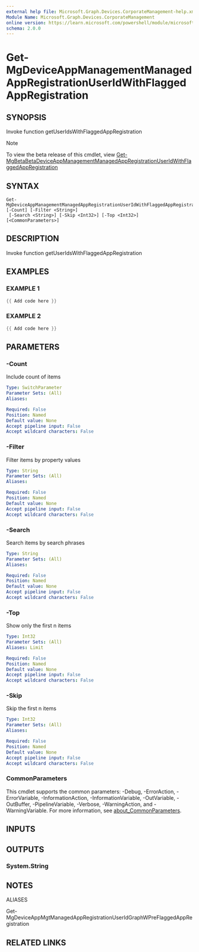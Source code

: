 ```yaml
---
external help file: Microsoft.Graph.Devices.CorporateManagement-help.xml
Module Name: Microsoft.Graph.Devices.CorporateManagement
online version: https://learn.microsoft.com/powershell/module/microsoft.graph.devices.corporatemanagement/get-mgdeviceappmanagementmanagedappregistrationuseridwithflaggedappregistration
schema: 2.0.0
---
```


# Get-MgDeviceAppManagementManagedAppRegistrationUserIdWithFlaggedAppRegistration

## SYNOPSIS
Invoke function getUserIdsWithFlaggedAppRegistration

> [!NOTE]
> To view the beta release of this cmdlet, view [Get-MgBetaBetaDeviceAppManagementManagedAppRegistrationUserIdWithFlaggedAppRegistration](/powershell/module/Microsoft.Graph.Beta.Devices.CorporateManagement/Get-MgBetaDeviceAppManagementManagedAppRegistrationUserIdWithFlaggedAppRegistration?view=graph-powershell-beta)

## SYNTAX

```
Get-MgDeviceAppManagementManagedAppRegistrationUserIdWithFlaggedAppRegistration [-Count] [-Filter <String>]
 [-Search <String>] [-Skip <Int32>] [-Top <Int32>] [<CommonParameters>]
```

## DESCRIPTION
Invoke function getUserIdsWithFlaggedAppRegistration

## EXAMPLES

### EXAMPLE 1
```powershell
{{ Add code here }}
```

### EXAMPLE 2
```powershell
{{ Add code here }}
```

## PARAMETERS

### -Count
Include count of items

```yaml
Type: SwitchParameter
Parameter Sets: (All)
Aliases:

Required: False
Position: Named
Default value: None
Accept pipeline input: False
Accept wildcard characters: False
```

### -Filter
Filter items by property values

```yaml
Type: String
Parameter Sets: (All)
Aliases:

Required: False
Position: Named
Default value: None
Accept pipeline input: False
Accept wildcard characters: False
```

### -Search
Search items by search phrases

```yaml
Type: String
Parameter Sets: (All)
Aliases:

Required: False
Position: Named
Default value: None
Accept pipeline input: False
Accept wildcard characters: False
```

### -Top
Show only the first n items

```yaml
Type: Int32
Parameter Sets: (All)
Aliases: Limit

Required: False
Position: Named
Default value: None
Accept pipeline input: False
Accept wildcard characters: False
```

### -Skip
Skip the first n items

```yaml
Type: Int32
Parameter Sets: (All)
Aliases:

Required: False
Position: Named
Default value: None
Accept pipeline input: False
Accept wildcard characters: False
```

### CommonParameters
This cmdlet supports the common parameters: -Debug, -ErrorAction, -ErrorVariable, -InformationAction, -InformationVariable, -OutVariable, -OutBuffer, -PipelineVariable, -Verbose, -WarningAction, and -WarningVariable. For more information, see [about_CommonParameters](http://go.microsoft.com/fwlink/?LinkID=113216).

## INPUTS

## OUTPUTS

### System.String
## NOTES

ALIASES

Get-MgDeviceAppMgtManagedAppRegistrationUserIdGraphWPreFlaggedAppRegistration

## RELATED LINKS
